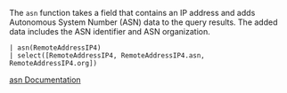 The `asn` function takes a field that contains an IP address and adds Autonomous System Number (ASN) data to the query results. The added data includes the ASN identifier and ASN organization.

```
| asn(RemoteAddressIP4)
| select([RemoteAddressIP4, RemoteAddressIP4.asn, RemoteAddressIP4.org])
```

[asn Documentation](https://library.humio.com/data-analysis/functions-asn.html)
